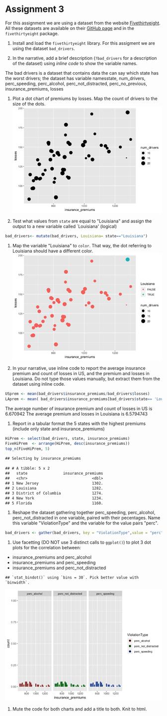 Assignment 3
================

For this assignment we are using a dataset from the website [Fivethirtyeight](http://fivethirtyeight.com/). All these datasets are available on their [GitHub page](https://github.com/fivethirtyeight/data/) and in the `fivethirtyeight` package.

1.  Install and load the `fivethirtyeight` library. For this assigment we are using the dataset `bad_drivers`.

2.  In the narrative, add a brief description (`?bad_drivers` for a description of the dataset) using *inline code* to show the variable names.

The bad drivers is a dataset that contains data the can say which state has the worst drivers; the dataset has variable namesstate, num\_drivers, perc\_speeding, perc\_alcohol, perc\_not\_distracted, perc\_no\_previous, insurance\_premiums, losses

1.  Plot a dot chart of premiums by losses. Map the count of drivers to the size of the dots. ![](README_files/figure-markdown_github/unnamed-chunk-1-1.png)

2.  Test what values from `state` are equal to "Louisiana" and assign the output to a new variable called \`Louisiana' (logical)

``` r
bad_drivers<- mutate(bad_drivers, Louisiana= state=="Louisiana")
```

1.  Map the variable "Louisiana" to `color`. That way, the dot referring to Louisiana should have a different color. ![](README_files/figure-markdown_github/unnamed-chunk-3-1.png)

2.  In your narrative, use inline code to report the average insurance premium and count of losses in US, and the premium and losses in Louisiana. Do not type those values manually, but extract them from the dataset using inline code.

``` r
USprem <- mean(bad_drivers$insurance_premiums/bad_drivers$losses)
LAprem <- mean( bad_drivers$insurance_premiums[bad_drivers$state== 'Louisiana']/bad_drivers$losses[bad_drivers$state=='Louisiana'])
```

The average number of insurance premium and count of losses in US is 6.670942 The average premium and losses in Louisiana is 6.5794743

1.  Report in a tabular format the 5 states with the highest premiums (include only state and insurance\_premiums)

``` r
HiPrem <- select(bad_drivers, state, insurance_premiums)
FiveHiPrem  <- arrange(HiPrem, desc(insurance_premiums))
top_n(FiveHiPrem, 5)
```

    ## Selecting by insurance_premiums

    ## # A tibble: 5 x 2
    ##   state                insurance_premiums
    ##   <chr>                             <dbl>
    ## 1 New Jersey                        1302.
    ## 2 Louisiana                         1282.
    ## 3 District of Columbia              1274.
    ## 4 New York                          1234.
    ## 5 Florida                           1160.

1.  Reshape the dataset gathering together perc\_speeding, perc\_alcohol, perc\_not\_distracted in one variable, paired with their pecentages. Name this variable "ViolationType" and the variable for the value pairs "perc".

``` r
bad_drivers <- gather(bad_drivers, key = "ViolationType",value = "perc", perc_speeding, perc_alcohol, perc_not_distracted) 
```

1.  Use facetting (DO NOT use 3 distinct calls to `ggplot()`) to plot 3 dot plots for the correlation between:

-   insurance\_premiums and perc\_alcohol
-   insurance\_premiums and perc\_speeding
-   insurance\_premiums and perc\_not\_distracted

<!-- -->

    ## `stat_bindot()` using `bins = 30`. Pick better value with `binwidth`.

![](README_files/figure-markdown_github/unnamed-chunk-7-1.png)

1.  Mute the code for both charts and add a title to both. Knit to html.
